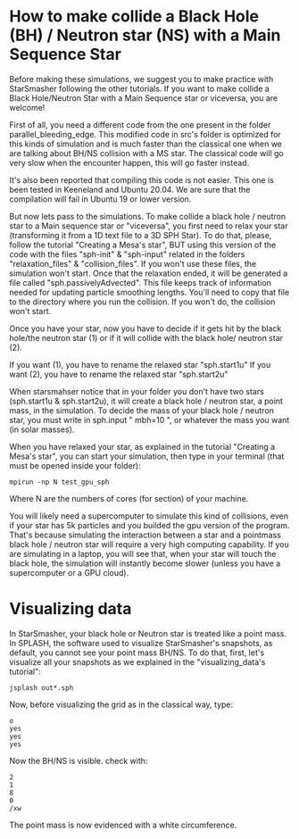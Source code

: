 # How to make collide a Black Hole (BH) / Neutron star (NS) with a Main Sequence Star

Before making these simulations, we suggest you to make practice with StarSmasher following the other tutorials. If you want to make collide a Black Hole/Neutron Star with a Main Sequence star or viceversa, you are welcome!

First of all, you need a different code from the one present in the folder parallel_bleeding_edge. This modified code in src's folder is optimized for this kinds of simulation and is much faster than the classical one when we are talking about BH/NS collision with a MS star. The classical code will go very slow when the encounter happen, this will go faster instead.

It's also been reported that compiling this code is not easier. This one is been tested in Keeneland and Ubuntu 20.04. We are sure that the compilation will fail in Ubuntu 19 or lower version.

But now lets pass to the simulations. To make collide a black hole / neutron star to a Main sequence star or "viceversa", you first need to relax your star (transforming it from a 1D text file to a 3D SPH Star). To do that, please, follow the tutorial "Creating a Mesa's star", BUT using this version of the code with the files "sph-init" & "sph-input" related in the folders "relaxation_files" & "collision_files". If you won't use these files, the simulation won't start. Once that the relaxation ended, it will be generated a file called "sph.passivelyAdvected". This file keeps track of information needed for updating particle smoothing lengths. You'll need to copy that file to the directory where you run the collision. If you won't do, the collision won't start.

Once you have your star, now you have to decide if it gets hit by the black hole/the neutron star (1) or if it will collide with the black hole/ neutron star (2).

If you want (1), you have to rename the relaxed star "sph.start1u" If you want (2), you have to rename the relaxed star "sph.start2u"

When starsmahser notice that in your folder you don't have two stars (sph.start1u & sph.start2u), it will create a black hole / neutron star, a point mass, in the simulation. To decide the mass of your black hole / neutron star, you must write in sph.input " mbh=10 ", or whatever the mass you want (in solar masses). 

When you have relaxed your star, as explained in the tutorial "Creating a Mesa's star", you can start your simulation, then type in your terminal (that must be opened inside your folder):

```
mpirun -np N test_gpu_sph
```

Where N are the numbers of cores (for section) of your machine.

You will likely need a supercomputer to simulate this kind of collisions, even if your star has 5k particles and you builded the gpu version of the program. That's because simulating the interaction between a star and a pointmass black hole / neutron star will require a very high computing capability. If you are simulating in a laptop, you will see that, when your star will touch the black hole, the simulation will instantly become slower (unless you have a supercomputer or a GPU cloud).



# Visualizing data

In StarSmasher, your black hole or Neutron star is treated like a point mass. In SPLASH, the software used to visualize StarSmasher's snapshots, as default, you cannot see your point mass BH/NS. To do that, first, let's visualize all your snapshots as we explained in the "visualizing_data's tutorial":

```
jsplash out*.sph
```

Now, before visualizing the grid as in the classical way, type:

```
o
yes
yes
yes
```

Now the BH/NS is visible. check with:

```
2
1
8
0
/xw
```

The point mass is now evidenced with a white circumference.

